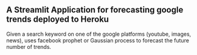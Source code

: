 ## A Streamlit Application for forecasting google trends deployed to Heroku

Given a search keyword on one of the google platforms (youtube, images, news), uses 
facebook prophet or Gaussian process to forecast the future number of trends.
